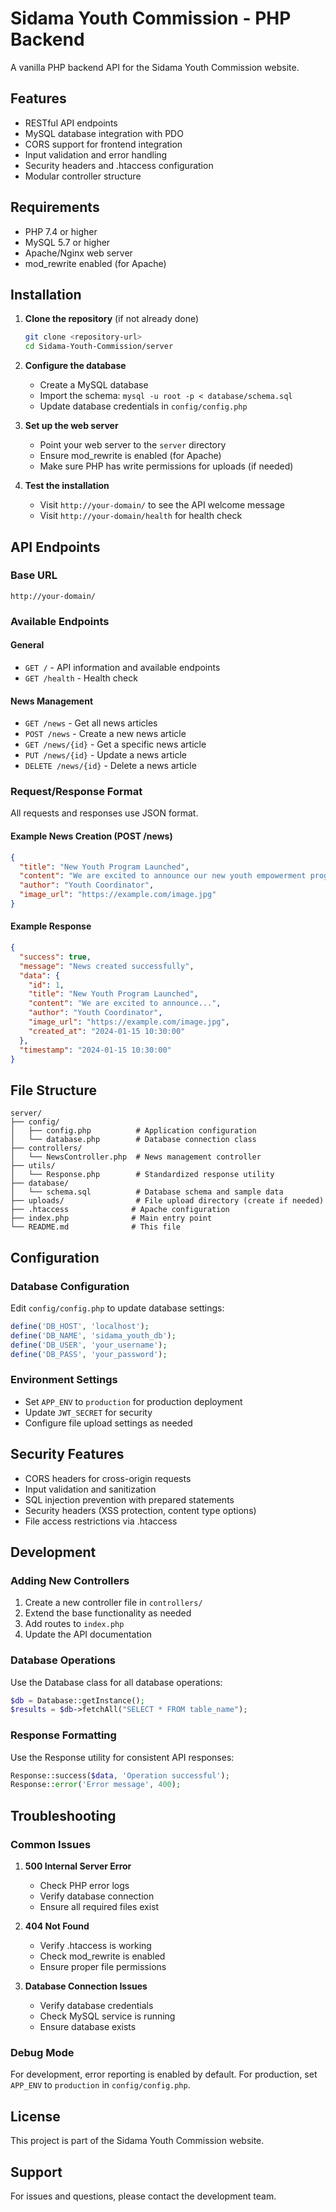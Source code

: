 # Sidama Youth Commission - PHP Backend

A vanilla PHP backend API for the Sidama Youth Commission website.

## Features

- RESTful API endpoints
- MySQL database integration with PDO
- CORS support for frontend integration
- Input validation and error handling
- Security headers and .htaccess configuration
- Modular controller structure

## Requirements

- PHP 7.4 or higher
- MySQL 5.7 or higher
- Apache/Nginx web server
- mod_rewrite enabled (for Apache)

## Installation

1. **Clone the repository** (if not already done)

   ```bash
   git clone <repository-url>
   cd Sidama-Youth-Commission/server
   ```

2. **Configure the database**

   - Create a MySQL database
   - Import the schema: `mysql -u root -p < database/schema.sql`
   - Update database credentials in `config/config.php`

3. **Set up the web server**

   - Point your web server to the `server` directory
   - Ensure mod_rewrite is enabled (for Apache)
   - Make sure PHP has write permissions for uploads (if needed)

4. **Test the installation**
   - Visit `http://your-domain/` to see the API welcome message
   - Visit `http://your-domain/health` for health check

## API Endpoints

### Base URL

```
http://your-domain/
```

### Available Endpoints

#### General

- `GET /` - API information and available endpoints
- `GET /health` - Health check

#### News Management

- `GET /news` - Get all news articles
- `POST /news` - Create a new news article
- `GET /news/{id}` - Get a specific news article
- `PUT /news/{id}` - Update a news article
- `DELETE /news/{id}` - Delete a news article

### Request/Response Format

All requests and responses use JSON format.

#### Example News Creation (POST /news)

```json
{
  "title": "New Youth Program Launched",
  "content": "We are excited to announce our new youth empowerment program...",
  "author": "Youth Coordinator",
  "image_url": "https://example.com/image.jpg"
}
```

#### Example Response

```json
{
  "success": true,
  "message": "News created successfully",
  "data": {
    "id": 1,
    "title": "New Youth Program Launched",
    "content": "We are excited to announce...",
    "author": "Youth Coordinator",
    "image_url": "https://example.com/image.jpg",
    "created_at": "2024-01-15 10:30:00"
  },
  "timestamp": "2024-01-15 10:30:00"
}
```

## File Structure

```
server/
├── config/
│   ├── config.php          # Application configuration
│   └── database.php        # Database connection class
├── controllers/
│   └── NewsController.php  # News management controller
├── utils/
│   └── Response.php        # Standardized response utility
├── database/
│   └── schema.sql          # Database schema and sample data
├── uploads/                # File upload directory (create if needed)
├── .htaccess              # Apache configuration
├── index.php              # Main entry point
└── README.md              # This file
```

## Configuration

### Database Configuration

Edit `config/config.php` to update database settings:

```php
define('DB_HOST', 'localhost');
define('DB_NAME', 'sidama_youth_db');
define('DB_USER', 'your_username');
define('DB_PASS', 'your_password');
```

### Environment Settings

- Set `APP_ENV` to `production` for production deployment
- Update `JWT_SECRET` for security
- Configure file upload settings as needed

## Security Features

- CORS headers for cross-origin requests
- Input validation and sanitization
- SQL injection prevention with prepared statements
- Security headers (XSS protection, content type options)
- File access restrictions via .htaccess

## Development

### Adding New Controllers

1. Create a new controller file in `controllers/`
2. Extend the base functionality as needed
3. Add routes to `index.php`
4. Update the API documentation

### Database Operations

Use the Database class for all database operations:

```php
$db = Database::getInstance();
$results = $db->fetchAll("SELECT * FROM table_name");
```

### Response Formatting

Use the Response utility for consistent API responses:

```php
Response::success($data, 'Operation successful');
Response::error('Error message', 400);
```

## Troubleshooting

### Common Issues

1. **500 Internal Server Error**

   - Check PHP error logs
   - Verify database connection
   - Ensure all required files exist

2. **404 Not Found**

   - Verify .htaccess is working
   - Check mod_rewrite is enabled
   - Ensure proper file permissions

3. **Database Connection Issues**
   - Verify database credentials
   - Check MySQL service is running
   - Ensure database exists

### Debug Mode

For development, error reporting is enabled by default. For production, set `APP_ENV` to `production` in `config/config.php`.

## License

This project is part of the Sidama Youth Commission website.

## Support

For issues and questions, please contact the development team.
